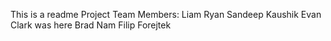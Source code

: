 
This is a readme
Project Team Members:
Liam Ryan
Sandeep Kaushik
Evan Clark was here
Brad Nam
Filip Forejtek

